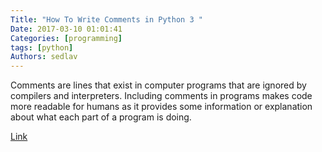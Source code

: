 ```yaml
---
Title: "How To Write Comments in Python 3 "
Date: 2017-03-10 01:01:41
Categories: [programming]
tags: [python]
Authors: sedlav
---
```


Comments are lines that exist in computer programs that are ignored by compilers and interpreters. Including comments in programs makes code more readable for humans as it provides some information or explanation about what each part of a program is doing.

[Link](https://www.digitalocean.com/community/tutorials/how-to-write-comments-in-python-3)
